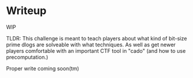 # Writeup
WIP


TLDR: This challenge is meant to teach players about what kind of bit-size prime dlogs are solveable with what techniques. As well as get newer players comfortable with an important CTF tool in "cado" (and how to use precomputation.)



Proper write coming soon(tm)